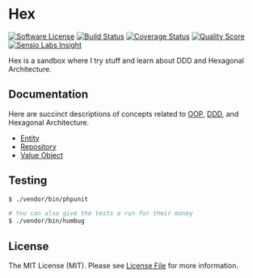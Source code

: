 # Hex

[![Software License](https://img.shields.io/badge/license-MIT-brightgreen.svg?style=flat-square)](LICENSE)
[![Build Status](https://img.shields.io/travis/marcaube/hex/master.svg?style=flat-square)](https://travis-ci.org/marcaube/hex)
[![Coverage Status](https://img.shields.io/scrutinizer/coverage/g/marcaube/hex.svg?style=flat-square)](https://scrutinizer-ci.com/g/marcaube/hex/code-structure)
[![Quality Score](https://img.shields.io/scrutinizer/g/marcaube/hex.svg?style=flat-square)](https://scrutinizer-ci.com/g/marcaube/hex)
[![Sensio Labs Insight](https://img.shields.io/sensiolabs/i/cf3f42b3-32f1-4c08-9302-65c4827f8ef1.svg?style=flat-square)](https://insight.sensiolabs.com/projects/cf3f42b3-32f1-4c08-9302-65c4827f8ef1)


Hex is a sandbox where I try stuff and learn about DDD and Hexagonal Architecture.


## Documentation

Here are succinct descriptions of concepts related to [OOP](https://en.wikipedia.org/wiki/Object-oriented_programming),
[DDD](https://en.wikipedia.org/wiki/Domain-driven_design), and Hexagonal Architecture.

- [Entity](doc/entity.md)
- [Repository](doc/repository.md)
- [Value Object](doc/value-object.md)


## Testing

```bash
$ ./vendor/bin/phpunit

# You can also give the tests a run for their money
$ ./vendor/bin/humbug
```


## License

The MIT License (MIT). Please see [License File](LICENSE) for more information.
